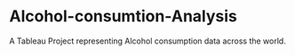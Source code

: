 # Alcohol-consumtion-Analysis
A Tableau Project representing Alcohol consumption data across the world.
